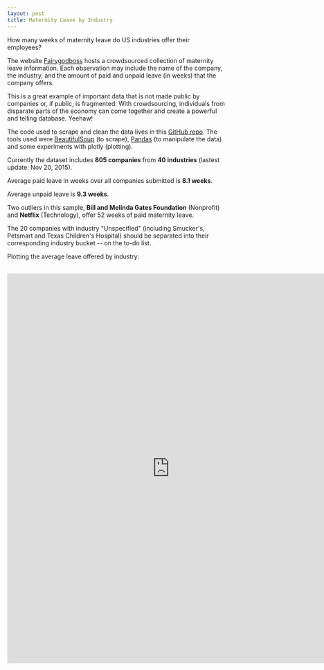 ```yaml
---
layout: post
title: Maternity Leave by Industry
---
```


How many weeks of maternity leave do US industries offer their employees?

The website <a href = "https://fairygodboss.com/maternity-leave-resource-center" target="_blank">Fairygodboss</a> hosts a crowdsourced collection of maternity leave information. Each observation may include the name of the company, the industry, and the amount of paid and unpaid leave (in weeks) that the company offers.

This is a great example of important data that is not made public by companies or, if public, is fragmented. With crowdsourcing, individuals from disparate parts of the economy can come together and create a powerful and telling database. Yeehaw!

The code used to scrape and clean the data lives in this <a href = "https://github.com/cgerson/maternity-leave" target="_blank">GitHub repo</a>. The tools used were <a href="http://www.crummy.com/software/BeautifulSoup/">BeautifulSoup</a> (to scrape), <a href="http://pandas.pydata.org/">Pandas</a> (to manipulate the data) and some experiments with plotly (plotting).

Currently the dataset includes <b>805 companies</b> from <b>40 industries</b> (lastest update: Nov 20, 2015).

Average paid leave in weeks over all companies submitted is <b>8.1 weeks</b>.

Average unpaid leave is <b>9.3 weeks</b>.

Two outliers in this sample, <b>Bill and Melinda Gates Foundation</b> (Nonprofit) and <b>Netflix</b> (Technology), offer 52 weeks of paid maternity leave. 

The 20 companies with industry "Unspecified" (including Smucker's, Petsmart and Texas Children's Hospital) should be separated into their corresponding industry bucket -- on the to-do list.

Plotting the average leave offered by industry:
<br><br>
<iframe width="750" height="900" frameborder="0" scrolling="no" src="https://plot.ly/~cgerson/48.embed"></iframe>